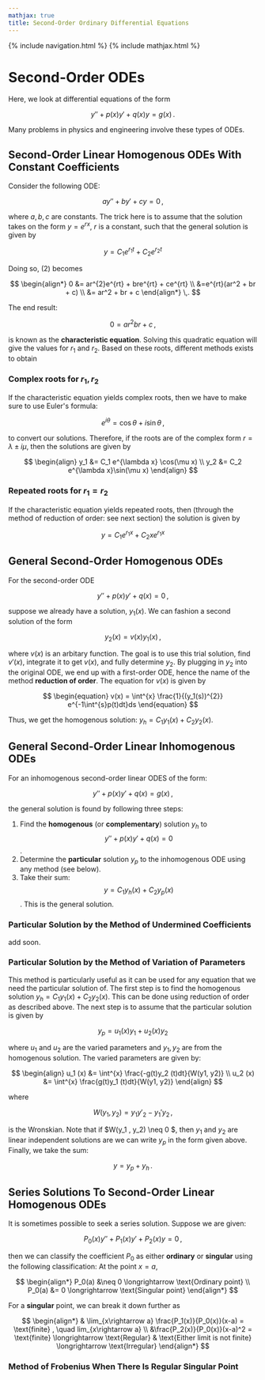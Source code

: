 ```yaml
---
mathjax: true
title: Second-Order Ordinary Differential Equations
---
```

{% include navigation.html %}
{% include mathjax.html %}

# Second-Order ODEs

Here, we look at differential equations of the form

$$ \begin{equation} y'' + p(x)y' + q(x)y = g(x) \,. \end{equation} $$

Many problems in physics and engineering involve these types of ODEs.

## Second-Order Linear Homogenous ODEs With Constant Coefficients

Consider the following ODE:

$$ \begin{equation} ay'' + by' + cy = 0 \end{equation} \,, $$

where $a,b,c$ are constants. The trick here is to assume that the solution takes on the form $y=e^{rx}$, $r$ is a constant, such that the general solution is given by

$$ \begin{equation} y = C_1 e^{r_1 t} + C_2 e^{r_2 t} \end{equation} $$

Doing so, (2) becomes

$$  \begin{align*} 0 &= ar^{2}e^{rt} + bre^{rt} + ce^{rt} \\ 
&=e^{rt}(ar^2 + br + c) \\  &= ar^2 + br + c \end{align*} \,.  $$

The end result:

$$ \begin{equation} 0=ar^2 br + c \end{equation} \,, $$

is known as the **characteristic equation**. Solving this quadratic equation will give the values for $r_1$ and $r_2$. Based on these roots, different methods exists to obtain

### Complex roots for $r_1, r_2$

If the characteristic equation yields complex roots, then we have to make sure to use Euler's formula:

$$ e^{i\theta} = \cos\theta + i \sin\theta \,, $$

to convert our solutions. Therefore, if the roots are of the complex form $r=\lambda \pm i\mu$, then the solutions are given by

$$ \begin{align} y_1 &= C_1 e^{\lambda x} \cos(\mu x) \\ y_2 &= C_2 e^{\lambda x}\sin(\mu x) \end{align} $$

### Repeated roots for $r_1 = r_2$

If the characteristic equation yields repeated roots, then (through the method of reduction of order: see next section) the solution is given by 

$$ \begin{equation}  y = C_1e^{r_1 x} + C_2 xe^{r_1 x} \end{equation} $$

## General Second-Order Homogenous ODEs

For the second-order ODE

$$ y'' + p(x)y' + q(x) = 0 \,, $$

suppose we already have a solution, $y_1 (x)$. We can fashion a second solution of the form

$$ \begin{equation} y_2 (x) = v(x)y_1(x) \,,  \end{equation} $$

where $v(x)$ is an arbitary function. The goal is to use this trial solution, find $v'(x)$, integrate it to get $v(x)$, and fully determine $y_2$. By plugging in $y_2$ into the original ODE, we end up with a first-order ODE, hence the name of the method **reduction of order**. The equation for $v(x)$ is given by

$$ \begin{equation} v(x) = \int^{x} \frac{1}{(y_1(s))^{2}} e^{-1\int^{s}p(t)dt}ds \end{equation} $$

Thus, we get the homogenous solution: $y_h = C_1 y_1 (x) + C_2 y_2 (x)$.

## General Second-Order Linear Inhomogenous ODEs

For an inhomogenous second-order linear ODES of the form:

$$ y'' + p(x)y' + q(x) = g(x) \,, $$

the general solution is found by following three steps:

1. Find the **homogenous** (or **complementary**) solution $y_h$ to $$ y'' + p(x)y' + q(x) = 0$$.
2. Determine the **particular** solution $y_p$ to the inhomogenous ODE using any method (see below).
3. Take their sum: $$ y = C_1 y_h (x) + C_2 y_p (x)$$. This is the general solution.

### Particular Solution by the Method of Undermined Coefficients

add soon.

### Particular Solution by the Method of Variation of Parameters

This method is particularly useful as it can be used for any equation that we need the particular solution of. The first step is to find the homogenous solution $y_h = C_1 y_1 (x) + C_2 y_2 (x)$. This can be done using reduction of order as described above. The next step is to assume that the particular solution is given by

$$ \begin{equation} y_p = u_1 (x)y_1 + u_2 (x)y_2 \end{equation} $$

where $u_1$ and $u_2$ are the varied parameters and $y_1 , y_2$ are from the homogenous solution. The varied parameters are given by:

$$ \begin{align} u_1 (x) &= \int^{x} \frac{-g(t)y_2 (t)dt}{W(y1, y2)} \\  u_2 (x) &= \int^{x} \frac{g(t)y_1 (t)dt}{W(y1, y2)} \end{align} $$

where 

$$ W(y_1 , y_2) = y_1 y'_2 - y_1 ' y_2 \,, $$ 

is the Wronskian. Note that if $W(y_1 , y_2) \neq 0 $, then $y_1$ and $y_2$ are linear independent solutions are we can write $y_p$ in the form given above. Finally, we take the sum:

$$ \begin{equation} y = y_p + y_h \end{equation} \,. $$

## Series Solutions To Second-Order Linear Homogenous ODEs

It is sometimes possible to seek a series solution. Suppose we are given:

$$ \begin{equation}  P_0(x)y'' + P_1(x)y' + P_2(x)y = 0  \end{equation} \,, $$

then we can classify the coefficient $P_0$ as either **ordinary** or **singular** using the following classification: At the point $x=a$,

$$ \begin{align*} P_0(a) &\neq 0 \longrightarrow \text{Ordinary point} \\  P_0(a) &= 0 \longrightarrow \text{Singular point} \end{align*} $$

For a **singular** point, we can break it down further as

$$ \begin{align*} & \lim_{x\rightarrow a} \frac{P_1(x)}{P_0(x)}(x-a) = \text{finite} , \quad lim_{x\rightarrow a} \\ &\frac{P_2(x)}{P_0(x)}(x-a)^2 = \text{finite} \longrightarrow \text{Regular} & \text{Either limit is not finite} \longrightarrow \text{Irregular} \end{align*} $$

### Method of Frobenius When There Is Regular Singular Point


